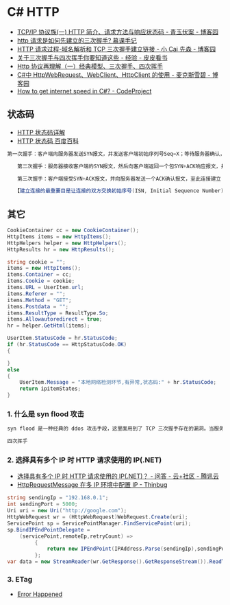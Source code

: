 # C# HTTP

- [TCP/IP 协议族(一) HTTP 简介、请求方法与响应状态码 - 青玉伏案 - 博客园](https://www.cnblogs.com/ludashi/p/6232060.html)
- [http 请求是如何先建立的三次握手? 慕课手记](https://www.imooc.com/article/71293)
- [HTTP 请求过程-域名解析和 TCP 三次握手建立链接 - 小 Cai 先森 - 博客园](https://www.cnblogs.com/caijh/p/7698819.html)
- [关于三次握手与四次挥手你要知道这些 - 经验 - 皮皮看书](https://www.ppkanshu.com/index.php/post/4453.html)
- [Http 协议再理解（一）经典模型、三次握手、四次挥手](https://www.jianshu.com/p/bd31d3b23725)
- [C#中 HttpWebRequest、WebClient、HttpClient 的使用 - 麦克斯雪碧 - 博客园](https://www.cnblogs.com/MrZheng/p/11636254.html)
- [How to get internet speed in C#? - CodeProject](https://www.codeproject.com/Questions/852339/How-to-get-internet-speed-in-Csharp)

## 状态码

- [HTTP 状态码详解](http://tool.oschina.net/commons?type=5)
- [HTTP 状态码 百度百科](https://baike.baidu.com/item/HTTP%E7%8A%B6%E6%80%81%E7%A0%81/5053660?fr=aladdin)

```c#
第一次握手：客户端向服务器发送SYN报文，并发送客户端初始序列号Seq=X；等待服务器确认，

　　第二次握手：服务器接收客户端的SYN报文，然后向客户端返回一个包SYN+ACK响应报文，并发送初始序列号Seq=Y

　　第三次握手：客户端接受SYN+ACK报文，并向服务器发送一个ACK确认报文，至此连接建立

　　【建立连接的最重要目是让连接的双方交换初始序号(ISN, Initial Sequence Number)，所以再响应的ACK报文中会包含序列号递增序列】
```

## 其它

```c#
CookieContainer cc = new CookieContainer();
HttpItems items = new HttpItems();
HttpHelpers helper = new HttpHelpers();
HttpResults hr = new HttpResults();

string cookie = "";
items = new HttpItems();
items.Container = cc;
items.Cookie = cookie;
items.URL = UserItem.url;
items.Referer = "";
items.Method = "GET";
items.Postdata = "";
items.ResultType = ResultType.So;
items.Allowautoredirect = true;
hr = helper.GetHtml(items);

UserItem.StatusCode = hr.StatusCode;
if (hr.StatusCode == HttpStatusCode.OK)
{

}
else
{
    UserItem.Message = "本地网络检测环节,有异常,状态码:" + hr.StatusCode;
    return ipitemStates;
}
```

### 1. 什么是 syn flood 攻击

```c#
syn flood 是一种经典的 ddos 攻击手段，这里面用到了 TCP 三次握手存在的漏洞。当服务端接收到 SYN 后进入 SYN-RECV 状态，此时的连接称为半连接，同时会被服务端写入一个半连接队列。如果攻击者在短时间内不断的向服务端发送大量的 SYN 包而不响应，那么服务器的半连接队列很快会被写满，从而导致无法工作。 实现 syn flood 的手段，可以通过伪造源 IP 的方式，这样服务器的响应就永远到达不了客户端(握手无法完成)；当然，通过设定客户端防火墙规则也可以达到同样的目的。对 syn flood 实现拦截是比较困难的，可以通过启用 syn_cookies 的方式实现缓解，但这通常不是最佳方案。最好的办法是通过专业的防火墙来解决，基本上所有的云计算大 都具备这个能力。

四次挥手
```

### 2. 选择具有多个 IP 时 HTTP 请求使用的 IP(.NET)

- [选择具有多个 IP 时 HTTP 请求使用的 IP(.NET)？ - 问答 - 云+社区 - 腾讯云](https://cloud.tencent.com/developer/ask/148243)
- [HttpRequestMessage 在多 IP 环境中配置 IP - Thinbug](https://www.thinbug.com/q/34950061)

```c#
string sendingIp = "192.168.0.1";
int sendingPort = 5000;
Uri uri = new Uri("http://google.com");
HttpWebRequest wr = (HttpWebRequest)WebRequest.Create(uri);
ServicePoint sp = ServicePointManager.FindServicePoint(uri);
sp.BindIPEndPointDelegate =
    (servicePoint,remoteEp,retryCount) =>
         {
             return new IPEndPoint(IPAddress.Parse(sendingIp),sendingPort);
         };
var data = new StreamReader(wr.GetResponse().GetResponseStream()).ReadToEnd();
```

### 3. ETag

- [Error Happened](https://162945656)
